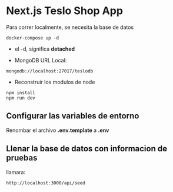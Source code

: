 # Next.js Teslo Shop App

Para correr localmente, se necesita la base de datos

```
docker-compose up -d
```

- el -d, significa **detached**

- MongoDB URL Local:

```
mongodb://localhost:27017/teslodb
```

- Reconstruir los modulos de node

```
npm install
npm run dev
```

## Configurar las variables de entorno

Renombar el archivo **.env.template** a **.env**

## Llenar la base de datos con informacion de pruebas

llamara:

```
http://localhost:3000/api/seed
```
